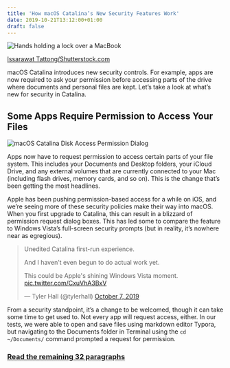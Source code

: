 ```yaml
---
title: 'How macOS Catalina’s New Security Features Work'
date: 2019-10-21T13:12:00+01:00
draft: false
---
```


![Hands holding a lock over a MacBook](https://www.howtogeek.com/wp-content/uploads/2019/10/img_5da8e3d29cabb.jpg)

[Issarawat Tattong/Shutterstock.com](https://www.shutterstock.com/image-photo/hacker-unlock-key-laptop-335695670)

macOS Catalina introduces new security controls. For example, apps are now required to ask your permission before accessing parts of the drive where documents and personal files are kept. Let’s take a look at what’s new for security in Catalina.

Some Apps Require Permission to Access Your Files
-------------------------------------------------

![macOS Catalina Disk Access Permission Dialog](https://www.howtogeek.com/wp-content/uploads/2019/10/terminal_disk_permission.png)

Apps now have to request permission to access certain parts of your file system. This includes your Documents and Desktop folders, your iCloud Drive, and any external volumes that are currently connected to your Mac (including flash drives, memory cards, and so on). This is the change that’s been getting the most headlines.

Apple has been pushing permission-based access for a while on iOS, and we’re seeing more of these security policies make their way into macOS. When you first upgrade to Catalina, this can result in a blizzard of permission request dialog boxes. This has led some to compare the feature to Windows Vista’s full-screen security prompts (but in reality, it’s nowhere near as egregious).

> Unedited Catalina first-run experience.
> 
> And I haven't even begun to do actual work yet.
> 
> This could be Apple's shining Windows Vista moment. [pic.twitter.com/CxuVhA3BxV](https://t.co/CxuVhA3BxV)
> 
> — Tyler Hall (@tylerhall) [October 7, 2019](https://twitter.com/tylerhall/status/1181321324888776710?ref_src=twsrc%5Etfw)

From a security standpoint, it’s a change to be welcomed, though it can take some time to get used to. Not every app will request access, either. In our tests, we were able to open and save files using markdown editor Typora, but navigating to the Documents folder in Terminal using the `cd ~/Documents/` command prompted a request for permission.

### [Read the remaining 32 paragraphs](https://www.howtogeek.com/443611/how-macos-catalinas-new-security-features-work/)